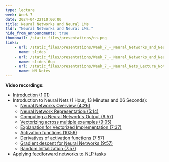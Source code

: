 ```yaml
---
type: lecture
week: Week 7
date: 2024-04-22T10:00:00
title: Neural Networks and Neural LMs
tldr: "Neural Networks and Neural LMs."
hide_from_announcments: true
thumbnail: /static_files/presentations/nn.png
links: 
    - url: /static_files/presentations/Week_7_-_Neural_Networks_and_Neural_LMs.pdf
      name: slides
    - url: /static_files/presentations/Week_7_-_Neural_Networks_and_Neural_LMs_6up.pdf
      name: slides 6up
    - url: /static_files/presentations/Week_7_-_Neural_Nets_Lecture_Notes.pdf
      name: NN Notes
---
```

**Video recordings:**
- [Introduction (1:01)](https://youtu.be/xRdRtW30esQ)
- Introduction to Neural Nets (1 Hour, 13 Minutes and 06 Seconds):
    - [Neural Networks Overview (4:26)](https://youtu.be/NAZFnD0jfLw)
    - [Neural Network Representation (5:14)](https://youtu.be/bYtACdBD9xo)
    - [Computing a Neural Network's Output (9:57)](https://youtu.be/t99bStihO6g)
    - [Vectorizing across multiple examples (9:05)](https://youtu.be/Vaahd66OQ48)
    - [Explanation for Vectorized Implementation (7:37)](https://youtu.be/ybMkXvEfReg)
    - [Activation functions (10:56)](https://youtu.be/YTCTl1haOHI)
    - [Derivatives of activation functions (7:57)](https://youtu.be/Ah7NChvn8rg)
    - [Gradient descent for Neural Networks (9:57)](https://youtu.be/cTBTdyZl2tk)
    - [Random Initialization (7:57)](https://youtu.be/DMM9wBm-mLk)
- [Applying feedforward networks to NLP tasks](XXXXX)
